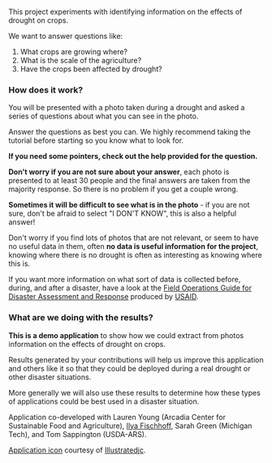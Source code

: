 This project experiments with identifying information on the effects of drought on crops.

We want to answer questions like:

1. What crops are growing where?
2. What is the scale of the agriculture?
3. Have the crops been affected by drought?

### How does it work?
You will be presented with a photo taken during a drought and asked a series of questions about what you can see in the photo.

Answer the questions as best you can. We highly recommend taking the tutorial before starting so you know what to look for.

**If you need some pointers, check out the help provided for the question.**

**Don't worry if you are not sure about your answer**, each photo is presented to at least 30 people and the final answers are taken from the majority response. So there is no problem if you get a couple wrong.

**Sometimes it will be difficult to see what is in the photo** - if you are not sure, don't be afraid to select "I DON'T KNOW", this is also a helpful answer!

Don't worry if you find lots of photos that are not relevant, or seem to have no useful data in them, often **no data is useful information for the project**, knowing where there is no drought is often as interesting as knowing where this is.

If you want more information on what sort of data is collected before, during, and after a disaster, have a look at the [Field Operations Guide for Disaster Assessment and Response](https://scms.usaid.gov/sites/default/files/documents/1866/fog_v4.pdf) produced by [USAID](http://www.usaid.gov/).

### What are we doing with the results?
**This is a demo application** to show how we could extract from photos information on the effects of drought on crops.

Results generated by your contributions will help us improve this application and others like it so that they could be deployed during a real drought or other disaster situations.

More generally we will also use these results to determine how these types of applications could be best used in a disaster situation.

Application co-developed with Lauren Young (Arcadia Center for Sustainable Food and Agriculture), [Ilya Fischhoff](https://www.linkedin.com/profile/view?id=2034311), Sarah Green (Michigan Tech), and Tom Sappington (USDA-ARS).

[Application icon](http://upload.wikimedia.org/wikipedia/commons/thumb/5/5e/Ontario-Corn-field_03.jpg/320px-Ontario-Corn-field_03.jpg?uselang=en-gb) courtesy of [Illustratedjc](http://commons.wikimedia.org/wiki/User:Illustratedjc?uselang=en-gb).
